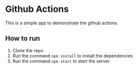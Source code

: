 # Github Actions
This is a simple app to demonstrate the github actions.

## How to run
1. Clone the repo
2. Run the command `npm install` to install the dependencies
3. Run the command `npm start` to start the server



